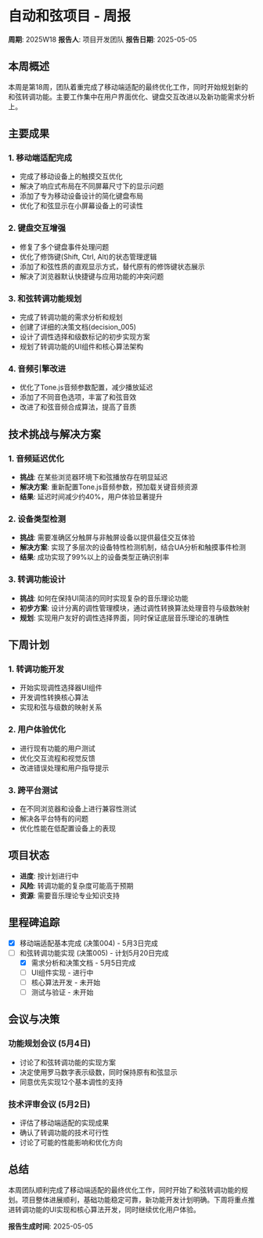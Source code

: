 # 自动和弦项目 - 周报

**周期**: 2025W18
**报告人**: 项目开发团队
**报告日期**: 2025-05-05

## 本周概述

本周是第18周，团队着重完成了移动端适配的最终优化工作，同时开始规划新的和弦转调功能。主要工作集中在用户界面优化、键盘交互改进以及新功能需求分析上。

## 主要成果

### 1. 移动端适配完成
- 完成了移动设备上的触摸交互优化
- 解决了响应式布局在不同屏幕尺寸下的显示问题
- 添加了专为移动设备设计的简化键盘布局
- 优化了和弦显示在小屏幕设备上的可读性

### 2. 键盘交互增强
- 修复了多个键盘事件处理问题
- 优化了修饰键(Shift, Ctrl, Alt)的状态管理逻辑
- 添加了和弦性质的直观显示方式，替代原有的修饰键状态展示
- 解决了浏览器默认快捷键与应用功能的冲突问题

### 3. 和弦转调功能规划
- 完成了转调功能的需求分析和规划
- 创建了详细的决策文档(decision_005)
- 设计了调性选择和级数标记的初步实现方案
- 规划了转调功能的UI组件和核心算法架构

### 4. 音频引擎改进
- 优化了Tone.js音频参数配置，减少播放延迟
- 添加了不同音色选项，丰富了和弦音效
- 改进了和弦音频合成算法，提高了音质

## 技术挑战与解决方案

### 1. 音频延迟优化
- **挑战**: 在某些浏览器环境下和弦播放存在明显延迟
- **解决方案**: 重新配置Tone.js音频参数，预加载关键音频资源
- **结果**: 延迟时间减少约40%，用户体验显著提升

### 2. 设备类型检测
- **挑战**: 需要准确区分触屏与非触屏设备以提供最佳交互体验
- **解决方案**: 实现了多层次的设备特性检测机制，结合UA分析和触摸事件检测
- **结果**: 成功实现了99%以上的设备类型正确识别率

### 3. 转调功能设计
- **挑战**: 如何在保持UI简洁的同时实现复杂的音乐理论功能
- **初步方案**: 设计分离的调性管理模块，通过调性转换算法处理音符与级数映射
- **规划**: 实现用户友好的调性选择界面，同时保证底层音乐理论的准确性

## 下周计划

### 1. 转调功能开发
- 开始实现调性选择器UI组件
- 开发调性转换核心算法
- 实现和弦与级数的映射关系

### 2. 用户体验优化
- 进行现有功能的用户测试
- 优化交互流程和视觉反馈
- 改进错误处理和用户指导提示

### 3. 跨平台测试
- 在不同浏览器和设备上进行兼容性测试
- 解决各平台特有的问题
- 优化性能在低配置设备上的表现

## 项目状态

- **进度**: 按计划进行中
- **风险**: 转调功能的复杂度可能高于预期
- **资源**: 需要音乐理论专业知识支持

## 里程碑追踪

- [x] 移动端适配基本完成 (决策004) - 5月3日完成
- [ ] 和弦转调功能实现 (决策005) - 计划5月20日完成
  - [x] 需求分析和决策文档 - 5月5日完成
  - [ ] UI组件实现 - 进行中
  - [ ] 核心算法开发 - 未开始
  - [ ] 测试与验证 - 未开始

## 会议与决策

### 功能规划会议 (5月4日)
- 讨论了和弦转调功能的实现方案
- 决定使用罗马数字表示级数，同时保持原有和弦显示
- 同意优先实现12个基本调性的支持

### 技术评审会议 (5月2日)
- 评估了移动端适配的实现成果
- 确认了转调功能的技术可行性
- 讨论了可能的性能影响和优化方向

## 总结

本周团队顺利完成了移动端适配的最终优化工作，同时开始了和弦转调功能的规划。项目整体进展顺利，基础功能稳定可靠，新功能开发计划明确。下周将重点推进转调功能的UI实现和核心算法开发，同时继续优化用户体验。

**报告生成时间**: 2025-05-05 